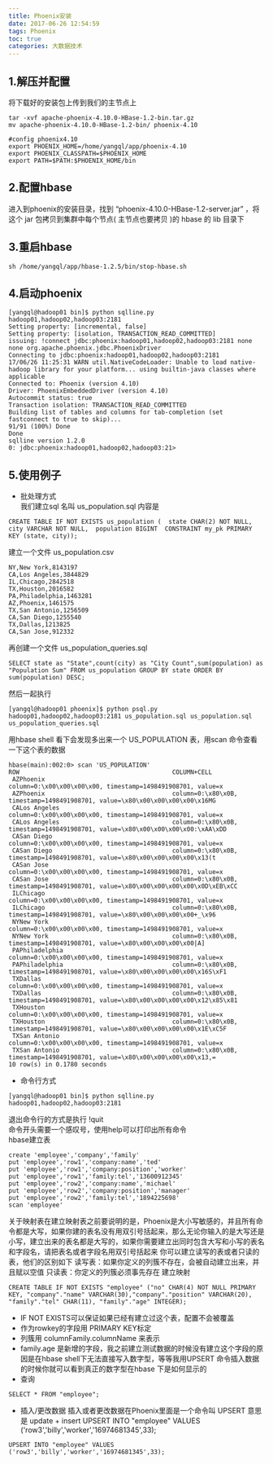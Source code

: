 ```yaml
---
title: Phoenix安装
date: 2017-06-26 12:54:59
tags: Phoenix
toc: true
categories: 大数据技术
---
```

## 1.解压并配置 ##
将下载好的安装包上传到我们的主节点上
```
tar -xvf apache-phoenix-4.10.0-HBase-1.2-bin.tar.gz
mv apache-phoenix-4.10.0-HBase-1.2-bin/ phoenix-4.10
```
```
#config phoenix4.10
export PHOENIX_HOME=/home/yangql/app/phoenix-4.10
export PHOENIX_CLASSPATH=$PHOENIX_HOME
export PATH=$PATH:$PHOENIX_HOME/bin
```
<!-- more -->
## 2.配置hbase ##
进入到phoenix的安装目录，找到 “phoenix-4.10.0-HBase-1.2-server.jar” ，将这个 jar 包拷贝到集群中每个节点( 主节点也要拷贝 )的 hbase 的 lib 目录下

## 3.重启hbase ##
```
sh /home/yangql/app/hbase-1.2.5/bin/stop-hbase.sh
```

## 4.启动phoenix ##
```
[yangql@hadoop01 bin]$ python sqlline.py hadoop01,hadoop02,hadoop03:2181
Setting property: [incremental, false]
Setting property: [isolation, TRANSACTION_READ_COMMITTED]
issuing: !connect jdbc:phoenix:hadoop01,hadoop02,hadoop03:2181 none none org.apache.phoenix.jdbc.PhoenixDriver
Connecting to jdbc:phoenix:hadoop01,hadoop02,hadoop03:2181
17/06/26 11:25:31 WARN util.NativeCodeLoader: Unable to load native-hadoop library for your platform... using builtin-java classes where applicable
Connected to: Phoenix (version 4.10)
Driver: PhoenixEmbeddedDriver (version 4.10)
Autocommit status: true
Transaction isolation: TRANSACTION_READ_COMMITTED
Building list of tables and columns for tab-completion (set fastconnect to true to skip)...
91/91 (100%) Done
Done
sqlline version 1.2.0
0: jdbc:phoenix:hadoop01,hadoop02,hadoop03:21>
```
## 5.使用例子 ##
- 批处理方式  
我们建立sql 名叫 us_population.sql 内容是
```
CREATE TABLE IF NOT EXISTS us_population (  state CHAR(2) NOT NULL,  city VARCHAR NOT NULL,  population BIGINT  CONSTRAINT my_pk PRIMARY KEY (state, city));
```
建立一个文件 us_population.csv  
```
NY,New York,8143197
CA,Los Angeles,3844829
IL,Chicago,2842518
TX,Houston,2016582
PA,Philadelphia,1463281
AZ,Phoenix,1461575
TX,San Antonio,1256509
CA,San Diego,1255540
TX,Dallas,1213825
CA,San Jose,912332
```
再创建一个文件 us_population_queries.sql  
```
SELECT state as "State",count(city) as "City Count",sum(population) as "Population Sum" FROM us_population GROUP BY state ORDER BY sum(population) DESC;
```
然后一起执行
```
[yangql@hadoop01 phoenix]$ python psql.py hadoop01,hadoop02,hadoop03:2181 us_population.sql us_population.sql us_population_queries.sql
```
用hbase shell 看下会发现多出来一个 US_POPULATION 表，用scan 命令查看一下这个表的数据

```
hbase(main):002:0> scan 'US_POPULATION'
ROW                                          COLUMN+CELL                                                                                                                    
 AZPhoenix                                   column=0:\x00\x00\x00\x00, timestamp=1498491908701, value=x                                                                    
 AZPhoenix                                   column=0:\x80\x0B, timestamp=1498491908701, value=\x80\x00\x00\x00\x00\x16MG                                                   
 CALos Angeles                               column=0:\x00\x00\x00\x00, timestamp=1498491908701, value=x                                                                    
 CALos Angeles                               column=0:\x80\x0B, timestamp=1498491908701, value=\x80\x00\x00\x00\x00:\xAA\xDD                                                
 CASan Diego                                 column=0:\x00\x00\x00\x00, timestamp=1498491908701, value=x                                                                    
 CASan Diego                                 column=0:\x80\x0B, timestamp=1498491908701, value=\x80\x00\x00\x00\x00\x13(t                                                   
 CASan Jose                                  column=0:\x00\x00\x00\x00, timestamp=1498491908701, value=x                                                                    
 CASan Jose                                  column=0:\x80\x0B, timestamp=1498491908701, value=\x80\x00\x00\x00\x00\x0D\xEB\xCC                                             
 ILChicago                                   column=0:\x00\x00\x00\x00, timestamp=1498491908701, value=x                                                                    
 ILChicago                                   column=0:\x80\x0B, timestamp=1498491908701, value=\x80\x00\x00\x00\x00+_\x96                                                   
 NYNew York                                  column=0:\x00\x00\x00\x00, timestamp=1498491908701, value=x                                                                    
 NYNew York                                  column=0:\x80\x0B, timestamp=1498491908701, value=\x80\x00\x00\x00\x00|A]                                                      
 PAPhiladelphia                              column=0:\x00\x00\x00\x00, timestamp=1498491908701, value=x                                                                    
 PAPhiladelphia                              column=0:\x80\x0B, timestamp=1498491908701, value=\x80\x00\x00\x00\x00\x16S\xF1                                                
 TXDallas                                    column=0:\x00\x00\x00\x00, timestamp=1498491908701, value=x                                                                    
 TXDallas                                    column=0:\x80\x0B, timestamp=1498491908701, value=\x80\x00\x00\x00\x00\x12\x85\x81                                             
 TXHouston                                   column=0:\x00\x00\x00\x00, timestamp=1498491908701, value=x                                                                    
 TXHouston                                   column=0:\x80\x0B, timestamp=1498491908701, value=\x80\x00\x00\x00\x00\x1E\xC5F                                                
 TXSan Antonio                               column=0:\x00\x00\x00\x00, timestamp=1498491908701, value=x                                                                    
 TXSan Antonio                               column=0:\x80\x0B, timestamp=1498491908701, value=\x80\x00\x00\x00\x00\x13,=                                                   
10 row(s) in 0.1780 seconds

```
- 命令行方式
```
[yangql@hadoop01 bin]$ python sqlline.py hadoop01,hadoop02,hadoop03:2181
```
退出命令行的方式是执行 !quit  
命令开头需要一个感叹号，使用help可以打印出所有命令  
hbase建立表  
```
create 'employee','company','family'
put 'employee','row1','company:name','ted'
put 'employee','row1','company:position','worker'
put 'employee','row1','family:tel','13600912345'
put 'employee','row2','company:name','michael'
put 'employee','row2','company:position','manager'
put 'employee','row2','family:tel','1894225698'
scan 'employee'
```
关于映射表在建立映射表之前要说明的是，Phoenix是大小写敏感的，并且所有命令都是大写，如果你建的表名没有用双引号括起来，那么无论你输入的是大写还是小写，建立出来的表名都是大写的，如果你需要建立出同时包含大写和小写的表名和字段名，请把表名或者字段名用双引号括起来
你可以建立读写的表或者只读的表，他们的区别如下
读写表：如果你定义的列簇不存在，会被自动建立出来，并且赋以空值
只读表：你定义的列簇必须事先存在
建立映射
```
CREATE TABLE IF NOT EXISTS "employee" ("no" CHAR(4) NOT NULL PRIMARY KEY, "company"."name" VARCHAR(30),"company"."position" VARCHAR(20), "family"."tel" CHAR(11), "family"."age" INTEGER);
```
- IF NOT EXISTS可以保证如果已经有建立过这个表，配置不会被覆盖
- 作为rowkey的字段用 PRIMARY KEY标定
- 列簇用 columnFamily.columnName 来表示
- family.age 是新增的字段，我之前建立测试数据的时候没有建立这个字段的原因是在hbase shell下无法直接写入数字型，等等我用UPSERT 命令插入数据的时候你就可以看到真正的数字型在hbase 下是如何显示的
- 查询
```
SELECT * FROM "employee";
```
- 插入/更改数据
插入或者更改数据在Phoenix里面是一个命令叫 UPSERT 意思是 update + insert
UPSERT INTO "employee" VALUES ('row3','billy','worker','16974681345',33);
```
UPSERT INTO "employee" VALUES ('row3','billy','worker','16974681345',33);
```
